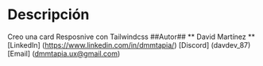 # Descripción
Creo una card Resposnive con Tailwindcss
##Autor##
** David Martínez **
[LinkedIn] (https://www.linkedin.com/in/dmmtapia/)
[Discord] (davdev_87)
[Email] (dmmtapia.ux@gmail.com)


